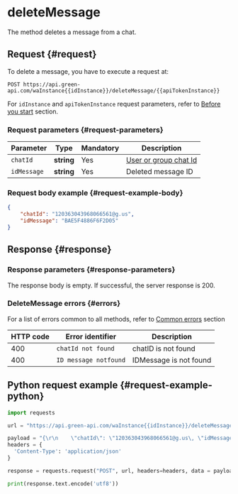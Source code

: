 # deleteMessage
The method deletes a message from a chat.
## Request {#request}

To delete a message, you have to execute a request at:
```
POST https://api.green-api.com/waInstance{{idInstance}}/deleteMessage/{{apiTokenInstance}}
```

For `idInstance` and `apiTokenInstance` request parameters, refer to [Before you start](../../before-start.md#parameters) section.

### Request parameters {#request-parameters}

Parameter | Type | Mandatory | Description
----- | ----- | ----- | -----
`chatId` | **string** | Yes | [User or group chat Id](../chat-id.md)
`idMessage` | **string** | Yes | Deleted message ID 

### Request body example {#request-example-body}

```json
{
    "chatId": "120363043968066561@g.us",
    "idMessage": "BAE5F4886F6F2D05"
}
```

## Response {#response}

### Response parameters {#response-parameters}

The response body is empty. If successful, the server response is 200.

### DeleteMessage errors {#errors}

For a list of errors common to all methods, refer to [Common errors](../common-errors.md) section

HTTP code | Error identifier | Description
----- | ----- | -----
400 | `chatId not found` | chatID is not found
400 | `ID message notfound` | IDMessage is not found

## Python request example  {#request-example-python}

```python
import requests

url = "https://api.green-api.com/waInstance{{idInstance}}/deleteMessage/{{apiTokenInstance}}"

payload = "{\r\n    \"chatId\": \"120363043968066561@g.us\, \"idMessage\": \"BAE5F4886F6F2D05\" \"r\n}"
headers = {
  'Content-Type': 'application/json'
}

response = requests.request("POST", url, headers=headers, data = payload)

print(response.text.encode('utf8'))
```
